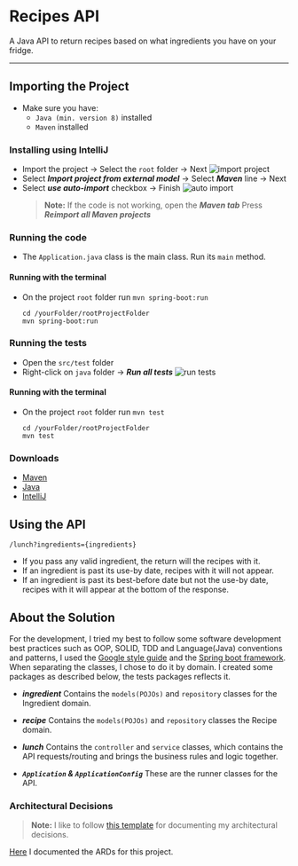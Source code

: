 # Recipes API
A Java API to return recipes based on what ingredients you have on your fridge.
- - -

## Importing the Project
* Make sure you have:
    * `Java (min. version 8)` installed
    * `Maven` installed

### Installing using IntelliJ
* Import the project -> Select the `root` folder -> Next
    ![import project](https://cldup.com/gPZ5HR2rB_-3000x3000.png)
* Select ***Import project from external model*** -> Select ***Maven*** line -> Next
* Select ***use auto-import*** checkbox -> Finish
    ![auto import](https://cldup.com/pc6JNIJgvD-3000x3000.png)
    > **Note:**
    > If the code is not working, open the ***Maven tab***
    > Press ***Reimport all Maven projects***

### Running the code
* The `Application.java` class is the main class. Run its `main` method.

#### Running with the terminal
* On the project `root` folder run `mvn spring-boot:run`
    ```
    cd /yourFolder/rootProjectFolder
    mvn spring-boot:run
    ```

### Running the tests
* Open the `src/test` folder
* Right-click on `java` folder -> ***Run all tests***
    ![run tests](https://cldup.com/HOoCf-d03J-3000x3000.png)

#### Running with the terminal
* On the project `root` folder run `mvn test`
    ```
    cd /yourFolder/rootProjectFolder
    mvn test
    ```

### Downloads
* [Maven](https://maven.apache.org/download.cgi)
* [Java](https://java.com/en/download/)
* [IntelliJ](https://www.jetbrains.com/idea/download/)

## Using the API
`/lunch?ingredients={ingredients}`

* If you pass any valid ingredient, the return will the recipes with it.
* If an ingredient is past its use-by date, recipes with it will not appear.
* If an ingredient is past its best-before date but not the use-by date, recipes with it will appear at the bottom of the response.

## About the Solution
For the development, I tried my best to follow some software development best practices such as OOP, SOLID, TDD and Language(Java) conventions and patterns, I used the  [Google style guide](​https://google.github.io/styleguide/javaguide.html​)  and the [Spring boot framework](https://spring.io/guides/gs/spring-boot/​).
When separating the classes, I chose to do it by domain. I created some packages as described below, the tests packages reflects it.


* ***ingredient***
Contains the `models(POJOs)` and `repository` classes for the Ingredient domain.

* ***recipe***
Contains the `models(POJOs)` and `repository` classes the Recipe domain.

* ***lunch***
Contains the `controller` and `service` classes, which contains the API requests/routing and brings the business rules and logic together.

* ***`Application` & `ApplicationConfig`***
These are the runner classes for the API.

### Architectural Decisions
   > **Note:**
   > I like to follow [this template](http://thinkrelevance.com/blog/2011/11/15/documenting-architecture-decisions) for documenting my architectural decisions.

[Here](ARDs.md) I documented the ARDs for this project.
